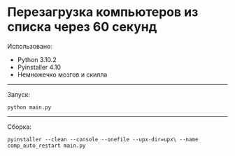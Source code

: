 # Перезагрузка компьютеров из списка через 60 секунд
Использовано:
- Python 3.10.2
- Pyinstaller 4.10
- Немножечко мозгов и скилла

---

Запуск:
```
python main.py
```

---

Сборка:
```
pyinstaller --clean --console --onefile --upx-dir=upx\ --name comp_auto_restart main.py
```
